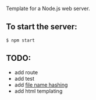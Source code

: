 Template for a Node.js web server.

## To start the server:

```
$ npm start
```

## TODO: 
- add route
- add test
- add [file name hashing](https://github.com/sindresorhus/gulp-rev)
- add html templating

